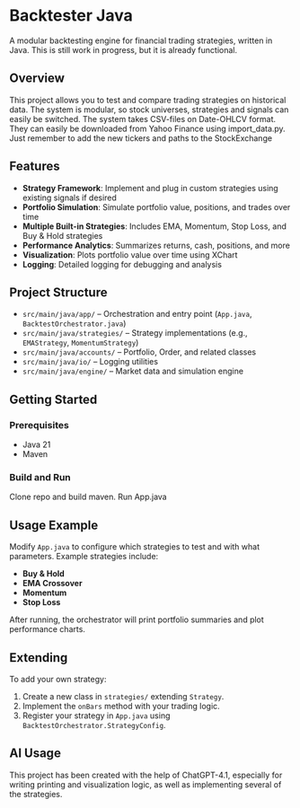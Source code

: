 # Backtester Java

A modular backtesting engine for financial trading strategies, written in Java.
This is still work in progress, but it is already functional.

## Overview

This project allows you to test and compare trading strategies on historical data. The system is modular, so stock universes, strategies and signals can easily be switched. The system takes CSV-files on Date-OHLCV format. They can easily be downloaded from Yahoo Finance using import_data.py. Just remember to add the new tickers and paths to the StockExchange

## Features

- **Strategy Framework**: Implement and plug in custom strategies using existing signals if desired
- **Portfolio Simulation**: Simulate portfolio value, positions, and trades over time
- **Multiple Built-in Strategies**: Includes EMA, Momentum, Stop Loss, and Buy & Hold strategies
- **Performance Analytics**: Summarizes returns, cash, positions, and more
- **Visualization**: Plots portfolio value over time using XChart
- **Logging**: Detailed logging for debugging and analysis

## Project Structure

- `src/main/java/app/` – Orchestration and entry point (`App.java`, `BacktestOrchestrator.java`)
- `src/main/java/strategies/` – Strategy implementations (e.g., `EMAStrategy`, `MomentumStrategy`)
- `src/main/java/accounts/` – Portfolio, Order, and related classes
- `src/main/java/io/` – Logging utilities
- `src/main/java/engine/` – Market data and simulation engine

## Getting Started

### Prerequisites

- Java 21
- Maven

### Build and Run

Clone repo and build maven. Run App.java

## Usage Example

Modify `App.java` to configure which strategies to test and with what parameters. Example strategies include:

- **Buy & Hold**
- **EMA Crossover**
- **Momentum**
- **Stop Loss**

After running, the orchestrator will print portfolio summaries and plot performance charts.

## Extending

To add your own strategy:

1. Create a new class in `strategies/` extending `Strategy`.
2. Implement the `onBars` method with your trading logic.
3. Register your strategy in `App.java` using `BacktestOrchestrator.StrategyConfig`.

## AI Usage

This project has been created with the help of ChatGPT-4.1, especially for writing printing and visualization logic, as well as implementing several of the strategies.
